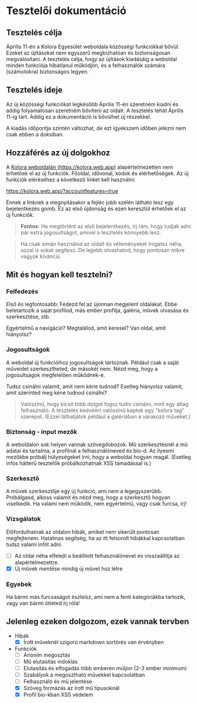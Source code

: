 # Tesztelői dokumentáció

## Tesztelés célja

Április 11-én a Kolora Egyesület weboldala közösségi funkciókkal bővül. Ezeket az újításokat nem egyszerű megbízhatóan és biztonságosan megvalósítani. A tesztelés célja, hogy az újítások kiadásáig a weboldal minden funkciója hibátlanul működjön, és a felhasználók számára (számotokra) biztonságos legyen.

## Tesztelés ideje

Az új közösségi funkciókat legkésőbb Április 11-én szeretném kiadni és addig folyamatosan szeretném bővíteni az oldalt. A tesztelés tehát Április 11-ig tart. Addig ez a dokumentáció is bővülhet új részekkel.

A kiadás időpontja szintén változhat, de ezt igyekszem időben jelezni nem csak ebben a doksiban.

## Hozzáférés az új dolgokhoz

A [Kolora weboldalán (https://kolora.web.app)](https://kolora.web.app) alapértelmezetten nem érhetőek el az új funkciók. Főoldal, idővonal, kódok és elérhetőségek. Az új funkciók eléréséhez a következő linket kell használni:

<https://kolora.web.app/?accountfeatures=true>

Ennek a linknek a megnyitásakor a fejléc jobb szélén látható lesz egy bejelentkezés gomb. Ez az első újdonság és ezen keresztül érhetőek el az új funkciók.

> **Fontos:** Ha megtörtént az első bejelentkezés, írj rám, hogy tudjak adni pár extra jogosultságot, amivel a tesztelés könnyebb lesz.

> Ha csak simán használod az oldalt és véleményeket írogatsz néha, azzal is sokat segítesz. De lejjebb olvashatod, hogy pontosan mikre vagyok kíváncsi.

## Mit és hogyan kell tesztelni?

### Felfedezés

Első és legfontosabb: Fedezd fel az újonnan megjelent oldalakat. Ebbe beletartozik a saját profilod, más ember profilja, galéria, művek olvasása és szerkesztése, stb.

Egyértelmű a navigáció? Megtalálod, amit keresel? Van oldal, amit hiányolsz?

### Jogosultságok

A weboldal új funkcióihoz jogosultságok tartoznak. Például csak a saját műveidet szerkesztheted, de másokét nem. Nézd meg, hogy a jogosultságok megfelelően működnek-e.

Tudsz csinálni valamit, amit nem kéne tudnod? Esetleg hiányolsz valamit, amit szerinted meg kéne tudnod csinálni?

> Valószínű, hogy kicsit több dolgot fogsz tudni csinálni, mint egy átlag felhasználó. A tesztelés kedvéért valószínű kaptok egy "kolora tag" szerepet. (Ezzel láthatjátok például a galériában a várakozó műveket.)

### Biztonság - input mezők

A weboldalon sok helyen vannak szövegdobozok. Mű szerkesztésnél a mű adatai és tartalma, a profilnál a felhasználóneved és bio-d. Az ilyesmi mezőkbe próbálj hülyeségeket írni, hogy a weboldal hogyan reagál. (Esetleg infós hátterű tesztelők próbálkozhatnak XSS támadással is.)

### Szerkesztő

A művek szerkesztője egy új funkció, ami nem a legegyszerűbb. Próbálgasd, alkoss valamit és nézd meg, hogy a szerkesztő hogyan viselkedik. Ha valami nem működik, nem egyértelmű, vagy csak furcsa, írj!

### Vizsgálatok

Előfordulhatnak az oldalon hibák, amiket nem sikerült pontosan megfejtenem. Hatalmas segítség, ha az itt felsorolt hibákkal kapcsolatban tudsz valami infót adni.

- [ ] Az oldal néha elfelejti a beállított felhasználónevet és visszaállítja az alapértelmezettre.
- [x] Új művek mentése mindig új művet hoz létre

### Egyebek

Ha bármi más furcsaságot észlelsz, ami nem a fenti kategóriákba tartozik, vagy van bármi ötleted írj róla!

## Jelenleg ezeken dolgozom, ezek vannak tervben

- Hibák
  - [x] Írott műveknél szigorú markdown sortörés van érvényben
- Funkciók
  - [ ] Anoním megosztás
  - [ ] Mű elutasítás indoklás
  - [ ] Elutasítás és elfogadás több emberen múljon (2-3 ember minimum)
  - [ ] Szabályok a megosztható művekkel kapcsolatban
  - [ ] Felhasználó és mű jelentése
  - [x] Szöveg formázás az írott mű típusoknál
  - [x] Profil bio-kban XSS védelem
